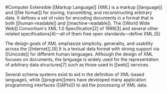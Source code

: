 #Computer 
Extensible [[Markup Language]] (XML) is a markup [[language]] and [[file format]] for storing, transmitting, and reconstructing arbitrary data. It defines a set of rules for encoding documents in a format that is both [[human-readable]] and [[machine-readable]]. The [[World Wide Web]] Consortium's XML 1.0 Specification[2] of 1998[3] and several other related specifications[4]—all of them free open standards—define XML.[5]

The design goals of XML emphasize simplicity, generality, and usability across the [[Internet]].[6] It is a textual data format with strong support via [[Unicode]] for different human languages. Although the design of XML focuses on documents, the language is widely used for the representation of arbitrary data structures[7] such as those used in [[web]] services.

Several schema systems exist to aid in the definition of XML-based languages, while [[program]]mers have developed many application programming interfaces ([[APIs]]) to aid the processing of XML data.